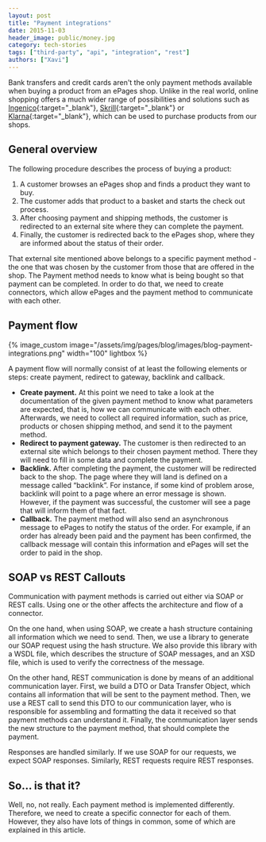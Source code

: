 ```yaml
---
layout: post
title: "Payment integrations"
date: 2015-11-03
header_image: public/money.jpg
category: tech-stories
tags: ["third-party", "api", "integration", "rest"]
authors: ["Xavi"]
---
```


Bank transfers and credit cards aren't the only payment methods available when buying a product from an ePages shop.
Unlike in the real world, online shopping offers a much wider range of possibilities and solutions such as [Ingenico](http://www.ingenico.com/){:target="_blank"}, [Skrill](https://www.skrill.com/en/){:target="_blank"} or [Klarna](https://www.klarna.com/us){:target="_blank"}, which can be used to purchase products from our shops.

## General overview

The following procedure describes the process of buying a product:

1. A customer browses an ePages shop and finds a product they want to buy.
2. The customer adds that product to a basket and starts the check out process.
3. After choosing payment and shipping methods, the customer is redirected to an external site where they can complete the payment.
4. Finally, the customer is redirected back to the ePages shop, where they are informed about the status of their order.

That external site mentioned above belongs to a specific payment method - the one that was chosen by the customer from those that are offered in the shop. The Payment method needs to know what is being bought so that payment can be completed.
In order to do that, we need to create connectors, which allow ePages and the payment method to communicate with each other.

## Payment flow

{% image_custom image="/assets/img/pages/blog/images/blog-payment-integrations.png" width="100" lightbox %}

A payment flow will normally consist of at least the following elements or steps: create payment, redirect to gateway, backlink and callback.

* **Create payment.**
At this point we need to take a look at the documentation of the given payment method to know what parameters are expected, that is, how we can communicate with each other.
Afterwards, we need to collect all required information, such as price, products or chosen shipping method, and send it to the payment method.
* **Redirect to payment gateway.**
The customer is then redirected to an external site which belongs to their chosen payment method.
There they will need to fill in some data and complete the payment.
* **Backlink.** After completing the payment, the customer will be redirected back to the shop.
The page where they will land is defined on a message called “backlink”.
For instance, if some kind of problem arose, backlink will point to a page where an error message is shown.
However, if the payment was successful, the customer will see a page that will inform them of that fact.
* **Callback.** The payment method will also send an asynchronous message to ePages to notify the status of the order.
For example, if an order has already been paid and the payment has been confirmed, the callback message will contain this information and ePages will set the order to paid in the shop.

## SOAP vs REST Callouts

Communication with payment methods is carried out either via SOAP or REST calls.
Using one or the other affects the architecture and flow of a connector.

On the one hand, when using SOAP, we create a hash structure containing all information which we need to send.
Then, we use a library to generate our SOAP request using the hash structure.
We also provide this library with a WSDL file, which describes the structure of SOAP messages, and an XSD file, which is used to verify the correctness of the message.

On the other hand, REST communication is done by means of an additional communication layer.
First, we build a DTO or Data Transfer Object, which contains all information that will be sent to the payment method.
Then, we use a REST call to send this DTO to our communication layer, who is responsible for assembling and formatting the data it received so that payment methods can understand it.
Finally, the communication layer sends the new structure to the payment method, that should complete the payment.

Responses are handled similarly. If we use SOAP for our requests, we expect SOAP responses.
Similarly, REST requests require REST responses.

## So... is that it?

Well, no, not really.
Each payment method is implemented differently.
Therefore, we need to create a specific connector for each of them.
However, they also have lots of things in common, some of which are explained in this article.
